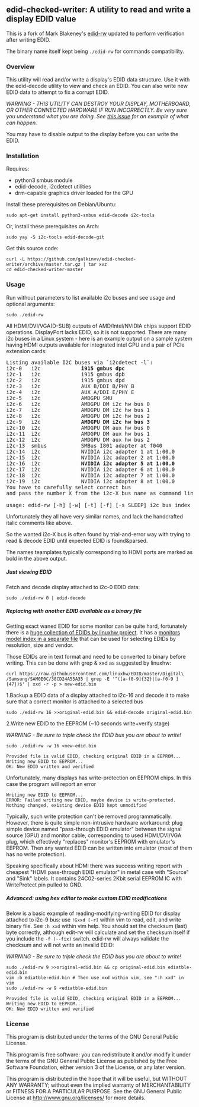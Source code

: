 ## edid-checked-writer: A utility to read and write a display EDID value

This is a fork of Mark Blakeney's [edid-rw](https://github.com/bulletmark/edid-rw) updated
to perform verification after writing EDID.

The binary name itself kept being `./edid-rw` for commands compatibility.

### Overview

This utility will read and/or write a display's EDID data structure. Use
it with the edid-decode utility to view and check an EDID.
You can also write new EDID data to attempt to fix a corrupt EDID.

*WARNING - THIS UTILITY CAN DESTROY YOUR DISPLAY, MOTHERBOARD, OR OTHER
CONNECTED HARDWARE IF RUN INCORRECTLY. Be very sure you understand what
you are doing. See [this issue](http://github.com/bulletmark/edid-rw/issues/5)
for an example of what can happen.*

You may have to disable output to the display before you can write the
EDID.

### Installation

Requires:
 * python3 smbus module
 * edid-decode, i2cdetect utilities
 * drm-capable graphics driver loaded for the GPU

Install these prerequisites on Debian/Ubuntu:

    sudo apt-get install python3-smbus edid-decode i2c-tools

Or, install these prerequisites on Arch:

    sudo yay -S i2c-tools edid-decode-git

Get this source code:

    curl -L https://github.com/galkinvv/edid-checked-writer/archive/master.tar.gz | tar xvz
    cd edid-checked-writer-master

### Usage

Run without parameters to list available i2c buses and see usage and optional arguments:

    sudo ./edid-rw

All HDMI/DVI/VGA(D-SUB) outputs of AMD/Intel/NVIDIA chips support EDID operations.
DisplayPort lacks EDID, so it is not supported.
There are many i2c buses in a Linux system - 
here is an example output on a sample system having HDMI outputs
available for integrated intel GPU and a pair of PCIe extension cards:
<pre>
Listing available I2C buses via `i2cdetect -l`:
i2c-0   i2c             <b>i915 gmbus dpc                          I2C adapter</b> <i># HDMI of Intel LGA1151 P10S-WS</i>
i2c-1   i2c             i915 gmbus dpb                          I2C adapter
i2c-2   i2c             i915 gmbus dpd                          I2C adapter <i># DVI of Intel LGA1151 P10S-WS</i>
i2c-3   i2c             AUX B/DDI B/PHY B                       I2C adapter
i2c-4   i2c             AUX A/DDI E/PHY E                       I2C adapter
i2c-5   i2c             AMDGPU SMU                              I2C adapter
i2c-6   i2c             AMDGPU DM i2c hw bus 0                  I2C adapter
i2c-7   i2c             AMDGPU DM i2c hw bus 1                  I2C adapter
i2c-8   i2c             AMDGPU DM i2c hw bus 2                  I2C adapter
i2c-9   i2c             <b>AMDGPU DM i2c hw bus 3                  I2C adapter</b> <i># HDMI of AMD RX6700</i>
i2c-10  i2c             AMDGPU DM aux hw bus 0                  I2C adapter
i2c-11  i2c             AMDGPU DM aux hw bus 1                  I2C adapter
i2c-12  i2c             AMDGPU DM aux hw bus 2                  I2C adapter
i2c-13  smbus           SMBus I801 adapter at f040              SMBus adapter
i2c-14  i2c             NVIDIA i2c adapter 1 at 1:00.0          I2C adapter
i2c-15  i2c             NVIDIA i2c adapter 2 at 1:00.0          I2C adapter
i2c-16  i2c             <b>NVIDIA i2c adapter 5 at 1:00.0          I2C adapter</b> <i># HDMI of NVIDIA RTX3060-3090</i>
i2c-17  i2c             NVIDIA i2c adapter 6 at 1:00.0          I2C adapter
i2c-18  i2c             NVIDIA i2c adapter 7 at 1:00.0          I2C adapter
i2c-19  i2c             NVIDIA i2c adapter 8 at 1:00.0          I2C adapter
You have to carefully select correct bus
and pass the number X from the i2c-X bus name as command line "i2c_bus_index" argument

usage: edid-rw [-h] [-w] [-t] [-f] [-s SLEEP] i2c_bus_index
</pre>
Unfortunately they all have very similar names, and lack the handcrafted italic comments like above.

So the wanted i2c-X bus is often found by trial-and-error way with trying to read & decode EDID until expected EDID is found&parsed.

The names teamplates typically corresponding to HDMI ports are marked as bold in the above output.

##### Just viewing EDID
Fetch and decode display attached to i2c-0 EDID data:

    sudo ./edid-rw 0 | edid-decode

##### Replacing with another EDID available as a binary file

Getting exact waned EDID for some monitor can be quite hard, fortunately there is a [huge collection of EDIDs by linuxhw project](https://github.com/linuxhw/EDID).
It has a [monitors model index in a separate file](https://raw.githubusercontent.com/linuxhw/EDID/master/DigitalDisplay.md) that can be used for selecting EDIDs by resolution, size and vendor.

Those EDIDs are in text format and need to be converted to binary before writing. This can be done with grep & xxd as suggested by linuxhw:

    curl https://raw.githubusercontent.com/linuxhw/EDID/master/Digital\
    /Samsung/SAM0E0C/38CD24A55A35 | grep -E '^([a-f0-9]{32}|[a-f0-9 ]{47})$' | xxd -r -p > new-edid.bin

1.Backup a EDID data of a display attached to i2c-16 and decode it to make sure that a correct monitor is attached to a selected bus

    sudo ./edid-rw 16 >>original-edid.bin && edid-decode original-edid.bin

2.Write new EDID to the EEPROM (~10 seconds write+verify stage)

*WARNING - Be sure to triple check the EDID bus you are about to write!*

    sudo ./edid-rw -w 16 <new-edid.bin
    
    Provided file is valid EDID, checking original EDID in a EEPROM...
    Writing new EDID to EEPROM...
    OK: New EDID written and verified

Unfortunately, many displays has write-protection on EEPROM chips.
In this case the program will report an error

    Writing new EDID to EEPROM...
    ERROR: Failed writing new EDID, maybe device is write-protected.
    Nothing changed, existing device EDID kept unmodified

Typically, such write protection can't be removed programmatically.
However, there is quite simple non-intrusive hardware workaround:
plug simple device named  "pass-through EDID emulator" between the signal source (GPU)
and monitor cable, corresponding to used HDMI/DVI/VGA plug,
which effectively "replaces" monitor's EEPROM with emulator's EEPROM.
Then any wanted EDID can be written into emulator (most of them has no write protection).

Speaking specifically about HDMI there was success writing report with
cheapest "HDMI pass-through  EDID emulator" in metal case with "Source" and "Sink" labels.
It contains 24C02-series 2Kbit serial EEPROM IC with WriteProtect pin pulled to GND.

##### Advanced: using hex editor to make custom EDID modifications
Below is a basic example of reading-modifying-writing EDID for display attached to i2c-9 bus:
use `!Gxxd [-r]` within vim to read, edit, and write binary
file. See `:h xxd` within vim help. You should set the checksum (last)
byte correctly, although edit-rw will calculate and set the checksum
itself if you include the `-f (--fix)` switch. edid-rw will always
validate the checksum and will not write an invalid EDID:

*WARNING - Be sure to triple check the EDID bus you are about to write!*

    sudo ./edid-rw 9 >>original-edid.bin && cp original-edid.bin ediatble-edid.bin
    vim -b ediatble-edid.bin # Then use xxd within vim, see ":h xxd" in vim
    sudo ./edid-rw -w 9 <ediatble-edid.bin
    
    Provided file is valid EDID, checking original EDID in a EEPROM...
    Writing new EDID to EEPROM...
    OK: New EDID written and verified

### License

This program is distributed under the terms of the GNU General Public License.

This program is free software: you can redistribute it and/or modify it
under the terms of the GNU General Public License as published by the
Free Software Foundation, either version 3 of the License, or any later
version.

This program is distributed in the hope that it will be useful, but
WITHOUT ANY WARRANTY; without even the implied warranty of
MERCHANTABILITY or FITNESS FOR A PARTICULAR PURPOSE. See the GNU General
Public License at <http://www.gnu.org/licenses/> for more details.
